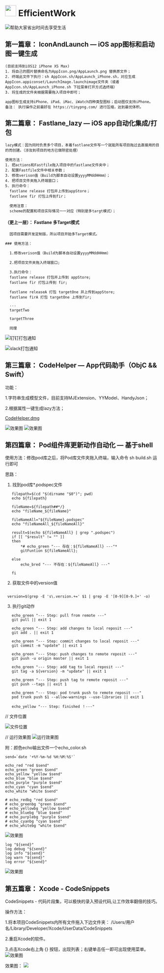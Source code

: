 <img src="https://raw.githubusercontent.com/ReactiveX/RxSwift/master/assets/Rx_Logo_M.png" alt="" width="36" height="36"> EfficientWork
====================================== 

![帮助大家省出时间去享受生活](https://github.com/shang1219178163/EfficientWork/blob/master/Resource/Beach.png?raw=true)

## 第一篇章： IconAndLaunch — iOS app图标和启动图一键生成
```
(目前支持到iOS12 iPhone XS Max)
1. 将自己的图片替换命名为AppIcon.png/AppLaunch.png 替换原文件；
2. 终端此文件下执行：sh AppIcon.sh/AppLaunch_iPhone.sh，对应生成AppIcon.appiconset/LaunchImage.launchimage文件夹（或者AppIcon.sh/AppLaunch_iPhone.sh 下拉菜单打开方式选终端）
3. 将生成的文件夹根据需要拖入项目中即可；

app图标生成支持iPhone、iPad、iMac、iWatch四种类型图标；启动图仅支持iPhone。
备注： 执行操作之前最好在 https://tinypng.com/ 进行压缩，达到最优体积。
```

## 第二篇章： Fastlane_lazy — iOS app自动化集成/打包
```
lazy模式：因为同时负责多个项目，本着fastlane文件写一个就能所有项目拖过去直接用的目的而创建。（涉及到项目的地方已做除密处理）

使用方法：
1. 把actions和Fastfile拖入项目中的fastlane文件夹中；
2. 配置Fastfile文件中相关参数；
3. 修改verison值（Build为脚本自动设置yyyyMMddHHmm）；
4. 把项目文件夹拖入终端窗口；
5. 执行命令： 
  fastlane release 打包并上传到appStore；
  fastlane fir 打包上传到fir；
  
  使用注意：
  scheme的配置和项目实际情况一一对应（特别是多targt模式）；
```

#### （更上一层）： Fastlane 多Target模式
```
  因项目需要开发定制版，所以项目开始多Target模式。
  
### 使用方法：

  1.修改verison值（Build为脚本自动设置yyyyMMddHHmm）
  
  2.把项目文件夹拖入终端窗口;
  
  3.执行命令： 
  fastlane release 打包并上传到 appStore;
  fastlane fir 打包上传到 fir;
  
  fastlane releaseA 打包 targetOne 并上传到appStore;
  fastlane firA 打包 targetOne 上传到fir;
  
  ···
  targetTwo
  
  targetThree
  
  同理
```
![钉钉打包通知](https://github.com/shang1219178163/EfficientWork/blob/master/Resource/dingding%E7%9A%84Screenshot.png?raw=true)

![slack打包通知](https://github.com/shang1219178163/EfficientWork/blob/master/Resource/slack%E7%9A%84Screenshot.png?raw=true)

## 第三篇章： CodeHelper — App代码助手（ObjC && Swift）

功能：

1.字符串生成模型文件，目前支持MJExtension、YYModel、HandyJson；

2.根据属性一键生成lazy方法；

[CodeHelper.dmg](https://github.com/shang1219178163/MacTemplet/releases/download/v1.3.2/CodeHelper.dmg)

![效果图](https://github.com/shang1219178163/EfficientWork/blob/master/Resource/screenshot.png?raw=true)
![效果图](https://github.com/shang1219178163/EfficientWork/blob/master/Resource/screenshot1.png?raw=true)


## 第四篇章： Pod组件库更新动作自动化 — 基于shell


使用方法：修改pod库之后，将Pod库文件夹拖入终端，输入命令 sh build.sh 运行即可

思路：

1. 找到pod库*.podspec文件

```
   filepath=$(cd "$(dirname "$0")"; pwd)
   echo ${filepath}

   fileName=${filepath##*/}
   echo "fileName_${fileName}"

   fileNameAll="${fileName}.podspec"
   echo "fileNameAll_${fileNameAll}"

   result=$(echo ${fileNameAll} | grep ".podspec")
   if [[ "$result" != "" ]]
   then
       *# echo_green "--- 存在：${fileNameAll} ---"*
       gitFuntion ${fileNameAll};

   else
       echo_bred "--- 不存在：${fileNameAll} ---"

   fi 
```

2. 获取文件中的version值

```

 version=$(grep -E 's\.version.+=' $1 | grep -E '[0-9][0-9.]+' -o)

```

3. 执行git动作

```
   echo_green "--- Step: pull from remote ---"
   git pull || exit 1
   
   echo_green "--- Step: add changes to local reposit ---"
   git add . || exit 1

   echo_green "--- Step: commit changes to local reposit ---"
   git commit -m "update" || exit 1

   echo_green "--- Step: push changes to remote reposit ---"
   git push -u origin master || exit 1

   echo_green "--- Step: add tag to local reposit ---"
   git tag -a ${version} -m "update" || exit 1

   echo_green "--- Step: push tag to remote reposit ---"
   git push --tags || exit 1

   echo_green "--- Step: pod trunk push to remote reposit ---"
   pod trunk push $1 --allow-warnings --use-libraries || exit 1

   echo_yellow "--- Step: finished ！---"
```

// 文件位置

![文件位置](https://github.com/shang1219178163/EfficientWork/blob/master/Resource/pod_automtic_update.png?raw=true)

// 运行效果图
![运行效果图](https://github.com/shang1219178163/EfficientWork/blob/master/Resource/build%E8%BF%90%E8%A1%8C%E6%95%88%E6%9E%9C%E5%9B%BE.png?raw=true)

 附：颜色echo输出文件一个echo_color.sh

    send=`date '+%Y-%m-%d %H:%M:%S'`
    
    echo_red "red $send"
    echo_green "green $send"
    echo_yellow "yellow $send"
    echo_blue "blue $send"
    echo_purple "purple $send"
    echo_cyan "cyan $send"
    echo_white "white $send"
    
    # echo_redbg "red $send"
    # echo_greenbg "green $send"
    # echo_yellowbg "yellow $send"
    # echo_bluebg "blue $send"
    # echo_purplebg "purple $send"
    # echo_cyanbg "cyan $send"
    # echo_whitebg "white $send"
   ![效果图](https://github.com/shang1219178163/EfficientWork/blob/master/Resource/echo_color.png?raw=true)

    log "${send}"
    log debug "${send}"
    log info "${send}"
    log warn "${send}"
    log error "${send}"
   ![效果图](https://github.com/shang1219178163/EfficientWork/blob/master/Resource/logInfo.png?raw=true)

## 第五篇章： Xcode - CodeSnippets

CodeSnippets - 代码片段集，可以极快的录入预设代码,让工作效率翻倍的技巧。

操作方法：

1.将本项目CodeSnippets内所有文件拖入下边文件夹：
/Users/用户名/Library/Developer/Xcode/UserData/CodeSnippets

2.重启Xcode的软件。

3.点击Xcode右上角 {} 按钮，出现列表；右键单击任一即可出现使用菜单。
![效果图](https://github.com/shang1219178163/EfficientWork/blob/develop/Resource/CodeSnippets1.png?raw=true)

效果图：
![](https://github.com/shang1219178163/EfficientWork/blob/develop/Resource/CodeSnippets2.gif?raw=true)